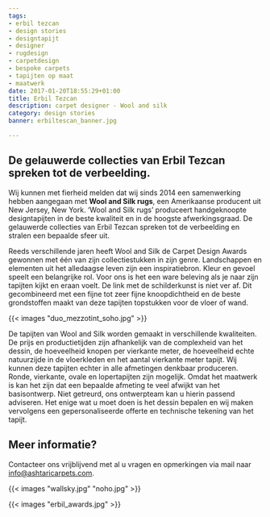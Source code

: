 ```yaml
---
tags:
- erbil tezcan
- design stories
- designtapijt
- designer
- rugdesign
- carpetdesign
- bespoke carpets
- tapijten op maat
- maatwerk
date: 2017-01-20T18:55:29+01:00
title: Erbil Tezcan
description: carpet designer - Wool and silk
category: design stories
banner: erbiltescan_banner.jpg

---
```


## De gelauwerde collecties van Erbil Tezcan spreken tot de verbeelding.

Wij kunnen met fierheid melden dat wij sinds 2014 een samenwerking hebben aangegaan met **Wool and Silk rugs**, een Amerikaanse producent uit New Jersey, New York. ‘Wool and Silk rugs’ produceert handgeknoopte designtapijten in de beste kwaliteit en in de hoogste afwerkingsgraad. De gelauwerde collecties van Erbil Tezcan spreken tot de verbeelding en stralen een bepaalde sfeer uit.

<!--more-->

Reeds verschillende jaren heeft Wool and Silk de Carpet Design Awards gewonnen met één van zijn collectiestukken in zijn genre. Landschappen en elementen uit het alledaagse leven zijn een inspiratiebron. Kleur en gevoel speelt een belangrijke rol. Voor ons is het een ware beleving als je naar zijn tapijten kijkt en eraan voelt. De link met de schilderkunst is niet ver af. Dit gecombineerd met een fijne tot zeer fijne knoopdichtheid en de beste grondstoffen maakt van deze tapijten topstukken voor de vloer of wand.

{{< images "duo_mezzotint_soho.jpg" >}}

De tapijten van Wool and Silk worden gemaakt in verschillende kwaliteiten. De prijs en productietijden zijn afhankelijk van de complexheid van het dessin, de hoeveelheid knopen per vierkante meter, de hoeveelheid echte natuurzijde in de vloerkleden en het aantal vierkante meter tapijt. Wij kunnen deze tapijten echter in alle afmetingen denkbaar produceren. Ronde, vierkante, ovale en lopertapijten zijn mogelijk. Omdat het maatwerk is kan het zijn dat een bepaalde afmeting te veel afwijkt van het basisontwerp. Niet getreurd, ons ontwerpteam kan u hierin passend adviseren. Het enige wat u moet doen is het dessin bepalen en wij maken vervolgens een gepersonaliseerde offerte en technische tekening van het tapijt.

## Meer informatie?
Contacteer ons vrijblijvend met al u vragen en opmerkingen via mail naar info@ashtaricarpets.com.

{{< images "wallsky.jpg" "noho.jpg" >}}

{{< images "erbil_awards.jpg" >}}
